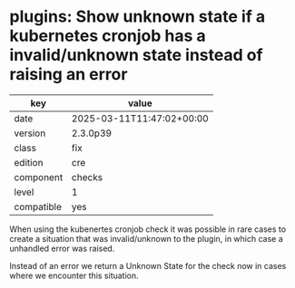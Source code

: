 [//]: # (werk v2)
# plugins: Show unknown state if a kubernetes cronjob has a invalid/unknown state instead of raising an error

key        | value
---------- | ---
date       | 2025-03-11T11:47:02+00:00
version    | 2.3.0p39
class      | fix
edition    | cre
component  | checks
level      | 1
compatible | yes

When using the kubenertes cronjob check it was possible in rare cases to create a situation that was invalid/unknown to the plugin, in which case a unhandled error was raised.

Instead of an error we return a Unknown State for the check now in cases where we encounter this situation.
